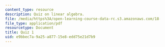 ```yaml
---
content_type: resource
description: Quiz on linear algebra.
file: /media/https%3A/open-learning-course-data-rc.s3.amazonaws.com/18-06-linear-algebra-spring-2010/e9bbec7a9a25a87715e8edd75e21d7b9_MIT18_06S10_exam1_s10.pdf
file_type: application/pdf
resourcetype: Document
title: Quiz 1
uid: e9bbec7a-9a25-a877-15e8-edd75e21d7b9
---
```

